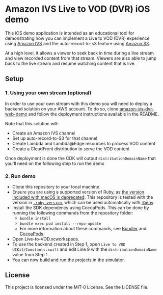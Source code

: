 # Amazon IVS Live to VOD (DVR) iOS demo

This iOS demo application is intended as an educational tool for demonstrating how you can implement a Live to VOD (DVR) experience using [Amazon IVS](https://aws.amazon.com/ivs/) and the auto-record-to-s3 feature using [Amazon S3](https://aws.amazon.com/s3/).

At a high level, it allows a viewer to seek back in time during a live stream and view recorded content from that stream. Viewers are also able to jump back to the live stream and resume watching content that is live.

## Setup

### 1. Using your own stream (optional)

In order to use your own stream with this demo you will need to deploy a backend solution on your AWS account. To do so, clone [amazon-ivs-dvr-web-demo](https://github.com/aws-samples/amazon-ivs-dvr-web-demo) and follow the deployment instructions available in the README.

Note that this solution will:

- Create an Amazon IVS channel
- Set up auto-record-to-S3 for that channel
- Create Lambda and Lambda@Edge resources to process VOD content
- Create a CloudFront distribution to serve the VOD content

Once deployment is done the CDK will output `distributionDomainName` that you'll need on the following step to run the demo

### 2. Run demo

- Clone this repository to your local machine.
- Ensure you are using a supported version of Ruby, as [the version included with macOS is deprecated](https://developer.apple.com/documentation/macos-release-notes/macos-catalina-10_15-release-notes#Scripting-Language-Runtimes). This repository is tested with the version in [`.ruby-version`](./.ruby-version.md), which can be used automatically with [rbenv](https://github.com/rbenv/rbenv#installation).
- Install the SDK dependency using CocoaPods. This can be done by running the following commands from the repository folder:
  - `bundle install`
  - `bundle exec pod install --repo-update`
  - For more information about these commands, see [Bundler](https://bundler.io/) and [CocoaPods](https://guides.cocoapods.org/using/getting-started.html).
- Open Live-to-VOD.xcworkspace.
- To use the backend created in Step 1, open `Live to VOD UIKit/Constants.swift` and edit Line 9 with the `distributionDomainName` value from Step 1.
- You can now build and run the projects in the simulator.

## License

This project is licensed under the MIT-0 License. See the LICENSE file.
